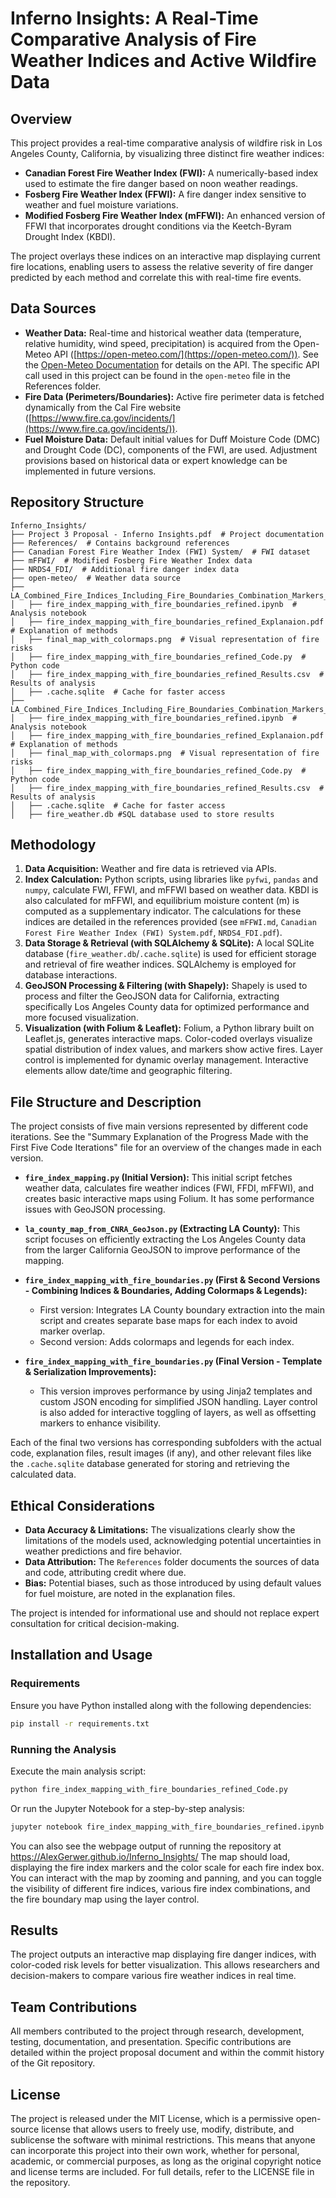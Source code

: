 # Inferno Insights: A Real-Time Comparative Analysis of Fire Weather Indices and Active Wildfire Data

## Overview

This project provides a real-time comparative analysis of wildfire risk in Los Angeles County, California, by visualizing three distinct fire weather indices:

* **Canadian Forest Fire Weather Index (FWI):** A numerically-based index used to estimate the fire danger based on noon weather readings.
* **Fosberg Fire Weather Index (FFWI):** A fire danger index sensitive to weather and fuel moisture variations.
* **Modified Fosberg Fire Weather Index (mFFWI):** An enhanced version of FFWI that incorporates drought conditions via the Keetch-Byram Drought Index (KBDI).

The project overlays these indices on an interactive map displaying current fire locations, enabling users to assess the relative severity of fire danger predicted by each method and correlate this with real-time fire events.


## Data Sources

* **Weather Data:** Real-time and historical weather data (temperature, relative humidity, wind speed, precipitation) is acquired from the Open-Meteo API ([https://open-meteo.com/](https://open-meteo.com/)).  See the [Open-Meteo Documentation](https://open-meteo.com/en/docs) for details on the API. The specific API call used in this project can be found in the `open-meteo` file in the References folder.
* **Fire Data (Perimeters/Boundaries):** Active fire perimeter data is fetched dynamically from the Cal Fire website ([https://www.fire.ca.gov/incidents/](https://www.fire.ca.gov/incidents/)).  
* **Fuel Moisture Data:** Default initial values for Duff Moisture Code (DMC) and Drought Code (DC), components of the FWI, are used. Adjustment provisions based on historical data or expert knowledge can be implemented in future versions.

## Repository Structure

```
Inferno_Insights/
├── Project 3 Proposal - Inferno Insights.pdf  # Project documentation
├── References/  # Contains background references
├── Canadian Forest Fire Weather Index (FWI) System/  # FWI dataset
├── mFFWI/  # Modified Fosberg Fire Weather Index data
├── NRDS4_FDI/  # Additional fire danger index data
├── open-meteo/  # Weather data source
├── LA_Combined_Fire_Indices_Including_Fire_Boundaries_Combination_Markers_Final/
│   ├── fire_index_mapping_with_fire_boundaries_refined.ipynb  # Analysis notebook
│   ├── fire_index_mapping_with_fire_boundaries_refined_Explanaion.pdf  # Explanation of methods
│   ├── final_map_with_colormaps.png  # Visual representation of fire risks
│   ├── fire_index_mapping_with_fire_boundaries_refined_Code.py  # Python code
│   ├── fire_index_mapping_with_fire_boundaries_refined_Results.csv  # Results of analysis
│   ├── .cache.sqlite  # Cache for faster access
├── LA_Combined_Fire_Indices_Including_Fire_Boundaries_Combination_Markers_Final_Sqlite/
│   ├── fire_index_mapping_with_fire_boundaries_refined.ipynb  # Analysis notebook
│   ├── fire_index_mapping_with_fire_boundaries_refined_Explanaion.pdf  # Explanation of methods
│   ├── final_map_with_colormaps.png  # Visual representation of fire risks
│   ├── fire_index_mapping_with_fire_boundaries_refined_Code.py  # Python code
│   ├── fire_index_mapping_with_fire_boundaries_refined_Results.csv  # Results of analysis
│   ├── .cache.sqlite  # Cache for faster access
│   ├── fire_weather.db #SQL database used to store results
```

## Methodology

1. **Data Acquisition:** Weather and fire data is retrieved via APIs.
2. **Index Calculation:** Python scripts, using libraries like `pyfwi`, `pandas` and `numpy`, calculate FWI, FFWI, and mFFWI based on weather data. KBDI is also calculated for mFFWI, and equilibrium moisture content (m) is computed as a supplementary indicator. The calculations for these indices are detailed in the references provided (see `mFFWI.md`, `Canadian Forest Fire Weather Index (FWI) System.pdf`, `NRDS4_FDI.pdf`).
3. **Data Storage & Retrieval (with SQLAlchemy & SQLite):**  A local SQLite database (`fire_weather.db`/`.cache.sqlite`) is used for efficient storage and retrieval of fire weather indices.  SQLAlchemy is employed for database interactions.
4. **GeoJSON Processing & Filtering (with Shapely):** Shapely is used to process and filter the GeoJSON data for California, extracting specifically Los Angeles County data for optimized performance and more focused visualization.  
5. **Visualization (with Folium & Leaflet):** Folium, a Python library built on Leaflet.js, generates interactive maps. Color-coded overlays visualize spatial distribution of index values, and markers show active fires.  Layer control is implemented for dynamic overlay management. Interactive elements allow date/time and geographic filtering.


## File Structure and Description

The project consists of five main versions represented by different code iterations. See the "Summary Explanation of the Progress Made with the First Five Code Iterations" file for an overview of the changes made in each version.


* **`fire_index_mapping.py` (Initial Version):** This initial script fetches weather data, calculates fire weather indices (FWI, FFDI, mFFWI), and creates basic interactive maps using Folium.  It has some performance issues with GeoJSON processing.


* **`la_county_map_from_CNRA_GeoJson.py` (Extracting LA County):** This script focuses on efficiently extracting the Los Angeles County data from the larger California GeoJSON to improve performance of the mapping.


* **`fire_index_mapping_with_fire_boundaries.py` (First & Second Versions - Combining Indices & Boundaries, Adding Colormaps & Legends):**
    * First version: Integrates LA County boundary extraction into the main script and creates separate base maps for each index to avoid marker overlap.
    * Second version: Adds colormaps and legends for each index.


* **`fire_index_mapping_with_fire_boundaries.py` (Final Version - Template & Serialization Improvements):**
    * This version improves performance by using Jinja2 templates and custom JSON encoding for simplified JSON handling. Layer control is also added for interactive toggling of layers, as well as offsetting markers to enhance visibility.


Each of the final two versions has corresponding subfolders with the actual code, explanation files, result images (if any), and other relevant files like the `.cache.sqlite` database generated for storing and retrieving the calculated data.

## Ethical Considerations

* **Data Accuracy & Limitations:** The visualizations clearly show the limitations of the models used, acknowledging potential uncertainties in weather predictions and fire behavior.
* **Data Attribution:** The `References` folder documents the sources of data and code, attributing credit where due.
* **Bias:**  Potential biases, such as those introduced by using default values for fuel moisture, are noted in the explanation files.

The project is intended for informational use and should not replace expert consultation for critical decision-making.

## Installation and Usage

### Requirements

Ensure you have Python installed along with the following dependencies:

```sh
pip install -r requirements.txt
```

### Running the Analysis

Execute the main analysis script:

```sh
python fire_index_mapping_with_fire_boundaries_refined_Code.py
```

Or run the Jupyter Notebook for a step-by-step analysis:

```sh
jupyter notebook fire_index_mapping_with_fire_boundaries_refined.ipynb
```
You can also see the webpage output of running the repository at https://AlexGerwer.github.io/Inferno_Insights/
The map should load, displaying the fire index markers and the color scale for each fire index box. You can interact with the map by zooming and panning, and you can toggle the visibility of different fire indices, various fire index combinations, and the fire boundary map using the layer control.

## Results

The project outputs an interactive map displaying fire danger indices, with color-coded risk levels for better visualization. This allows researchers and decision-makers to compare various fire weather indices in real time.

## Team Contributions

All members contributed to the project through research, development, testing, documentation, and presentation. Specific contributions are detailed within the project proposal document and within the commit history of the Git repository.

## License
The project is released under the MIT License, which is a permissive open-source license that allows users to freely use, modify, distribute, and sublicense the software with minimal restrictions. This means that anyone can incorporate this project into their own work, whether for personal, academic, or commercial purposes, as long as the original copyright notice and license terms are included. For full details, refer to the LICENSE file in the repository.

